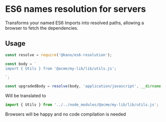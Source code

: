 # ES6 names resolution for servers

Transforms your named ES6 Imports into resolved paths, allowing a browser to fetch the dependencies.

## Usage

```js
const resolve = require('@kano/es6-resolution');

const body = `
import { Utils } from '@acme/my-lib/lib/utils.js';

`;

const upgradedBody = resolve(body, 'application/javascript', __dirname + '/index.js');
```
Will be translated to
```js
import { Utils } from '../../node_modules/@acme/my-lib/lib/utils.js';
```

Browsers will be happy and no code compilation is needed
